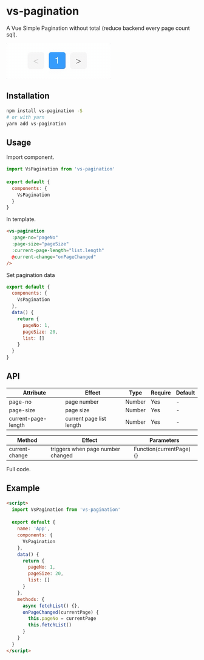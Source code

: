 # vs-pagination

A Vue Simple Pagination without total (reduce backend every page count sql).

![](screenshot.gif)

## Installation

```bash
npm install vs-pagination -S
# or with yarn
yarn add vs-pagination
```

## Usage

Import component.

```js
import VsPagination from 'vs-pagination'

export default {
  components: {
    VsPagination
  }
}
```

In template.

```html
<vs-pagination
  :page-no="pageNo"
  :page-size="pageSize"
  :current-page-length="list.length"
  @current-change="onPageChanged"
/>
```

Set pagination data

```js
export default {
  components: {
    VsPagination
  },
  data() {
    return {
      pageNo: 1,
      pageSize: 20,
      list: []
    }
  }
}
```

## API

| Attribute           | Effect                   | Type   | Require | Default |
| ------------------- | ------------------------ | ------ | ------- | ------- |
| page-no             | page number              | Number | Yes     | -       |
| page-size           | page size                | Number | Yes     | -       |
| current-page-length | current page list length | Number | Yes     | -       |

| Method         | Effect                            | Parameters               |
| -------------- | --------------------------------- | ------------------------ |
| current-change | triggers when page number changed | Function(currentPage) {} |

Full code.

## Example

```html
<script>
  import VsPagination from 'vs-pagination'

  export default {
    name: 'App',
    components: {
      VsPagination
    },
    data() {
      return {
        pageNo: 1,
        pageSize: 20,
        list: []
      }
    },
    methods: {
      async fetchList() {},
      onPageChanged(currentPage) {
        this.pageNo = currentPage
        this.fetchList()
      }
    }
  }
</script>
```
